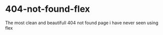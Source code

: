 # 404-not-found-flex
The most clean and beautifull 404 not found page i have never seen using flex 
